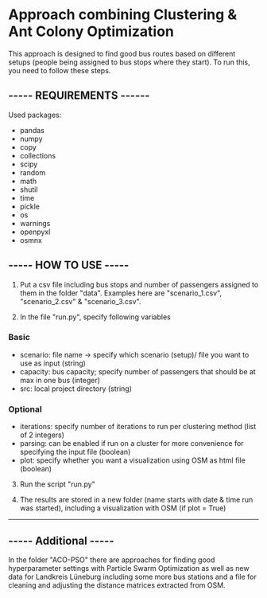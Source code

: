 # Approach combining Clustering & Ant Colony Optimization 

This approach is designed to find good bus routes based on different setups (people being assigned to bus stops where they start).
To run this, you need to follow these steps.

## ----- REQUIREMENTS ------

Used packages:

- pandas
- numpy
- copy
- collections
- scipy
- random 
- math
- shutil
- time
- pickle
- os
- warnings
- openpyxl
- osmnx

## ----- HOW TO USE -----

1) 	Put a csv file including bus stops and number of passengers assigned to them in the folder "data".
	Examples here are "scenario_1.csv", "scenario_2.csv" & "scenario_3.csv".

2)	In the file "run.py", specify following variables
	
### Basic
- scenario:	file name -> specify which scenario (setup)/ file you want to use as input (string)
- capacity:	bus capacity; specify number of passengers that should be at max in one bus (integer)
- src:		local project directory (string)

### Optional
- iterations:	specify number of iterations to run per clustering method (list of 2 integers)
- parsing:	can be enabled if run on a cluster for more convenience for specifying the input file (boolean)
- plot:		specify whether you want a visualization using OSM as html file (boolean)

3)	Run the script "run.py" 

4)	The results are stored in a new folder (name starts with date & time run was started),
	including a visualization with OSM (if plot = True)

--------------------------------------------------------------------------------------------------------

## ----- Additional -----

In the folder "ACO-PSO" there are approaches for finding good hyperparameter settings with Particle Swarm Optimization 
as well as new data for Landkreis Lüneburg including some more bus stations and a file for cleaning and adjusting 
the distance matrices extracted from OSM.